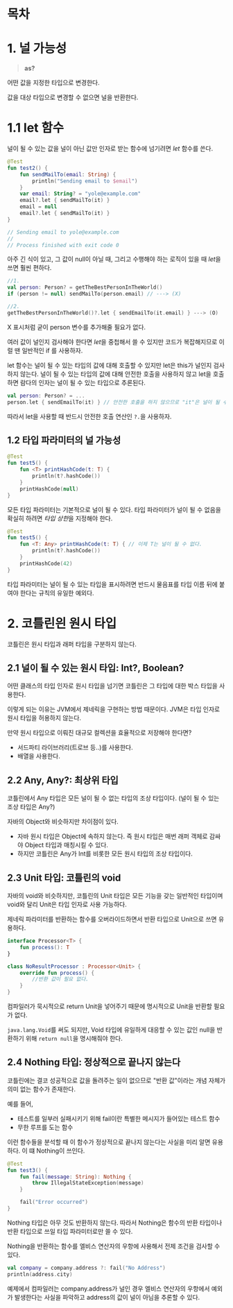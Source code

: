 # 목차

# 1. 널 가능성

> **as?**

어떤 값을 지정한 타입으로 변경한다.

값을 대상 타입으로 변경할 수 없으면 널을 반환한다.

# 1.1 let 함수

널이 될 수 있는 값을 널이 아닌 값만 인자로 받는 함수에 넘기려면 *let* 함수를 쓴다.

```kotlin
@Test
fun test2() {
    fun sendMailTo(email: String) {
        println("Sending email to $email")
    }
    var email: String? = "yole@example.com"
    email?.let { sendMailTo(it) }
    email = null
    email?.let { sendMailTo(it) }
}

// Sending email to yole@example.com
//
// Process finished with exit code 0
```

아주 긴 식이 있고, 그 값이 null이 아닐 때, 그리고 수행해야 하는 로직이 있을 때 *let*을 쓰면 훨씬 편하다.

```kotlin
//1.
val person: Person? = getTheBestPersonInTheWorld()
if (person != null) sendMailTo(person.email) // ---> (X)

//2.
getTheBestPersonInTheWorld()?.let { sendEmailTo(it.email) } ---> (O)
```

X 표시처럼 굳이 person 변수를 추가해줄 필요가 없다.

여러 값이 널인지 검사해야 한다면 *let*을 중첩해서 쓸 수 있지만 코드가 복잡해지므로 이럴 땐 일반적인 if 를 사용하자.

let 함수는 널이 될 수 있는 타입의 값에 대해 호출할 수 있지만 let은 this가 널인지 검사하지 않는다. 널이 될 수 있는 타입의 값에 대해 안전한 호출을 사용하지 않고 let을 호출하면 람다의 인자는 널이 될 수 있는 타입으로 추론된다.

```kotlin
val person: Person? = ...
person.let { sendEmailTo(it) } // 안전한 호출을 하지 않으므로 "it"은 널이 될 수 있는 타입으로 취급됨
```

따라서 let을 사용할 때 반드시 안전한 호출 연산인 `?.`을 사용하자.

## 1.2 타입 파라미터의 널 가능성

```kotlin
@Test
fun test5() {
    fun <T> printHashCode(t: T) {
        println(t?.hashCode())
    }
    printHashCode(null)
}
```

모든 타입 파라미터는 기본적으로 널이 될 수 있다. 타입 파라미터가 널이 될 수 없음을 확실히 하려면 *타입 상한*을 지정해야 한다.

```kotlin
@Test
fun test5() {
    fun <T: Any> printHashCode(t: T) { // 이제 T는 널이 될 수 없다.
        println(t?.hashCode())
    }
    printHashCode(42)
}
```

타입 파라미터는 널이 될 수 있는 타입을 표시하려면 반드시 물음표를 타입 이름 뒤에 붙여야 한다는 규칙의 유일한 예외다.

# 2. 코틀린읜 원시 타입

코틀린은 원시 타입과 래퍼 타입을 구분하지 않는다.

## 2.1 널이 될 수 있는 원시 타입: Int?, Boolean? 

어떤 클래스의 타입 인자로 원시 타입을 넘기면 코틀린은 그 타입에 대한 박스 타입을 사용한다.

이렇게 되는 이유는 JVM에서 제네릭을 구현하는 방법 때문이다. JVM은 타입 인자로 원시 타입을 허용하지 않는다.

만약 원시 타입으로 이뤄진 대규모 컬렉션을 효율적으로 저장해야 한다면?

- 서드파티 라이브러리(트로브 등..)를 사용한다.
- 배열을 사용한다.

## 2.2 Any, Any?: 최상위 타입

코틀린에서 Any 타입은 모든 널이 될 수 없는 타입의 조상 타입이다. (널이 될 수 있는 조상 타입은 Any?)

자바의 Object와 비슷하지만 차이점이 있다.

- 자바 원시 타입은 Object에 속하지 않는다. 즉 원시 타입은 매번 래퍼 객체로 감싸야 Object 타입과 매칭시킬 수 있다.
- 하지만 코틀린은 Any가 Int를 비롯한 모든 원시 타입의 조상 타입이다.

## 2.3 Unit 타입: 코틀린의 void

자바의 void와 비슷하지만, 코틀린의 Unit 타입은 모든 기능을 갖는 일반적인 타입이며 void와 달리 Unit은 타입 인자로 사용 가능하다.

제네릭 파라미터를 반환하는 함수를 오버라이드하면서 반환 타입으로 Unit으로 쓰면 유용하다.

```kotlin
interface Processor<T> {
    fun process(): T
}

class NoResultProcessor : Processor<Unit> {
    override fun process() {
        //반환 값이 필요 없다.
    }
}
```

컴파일러가 묵시적으로 return Unit을 넣어주기 때문에 명시적으로 Unit을 반환할 필요가 없다.

`java.lang.Void`를 써도 되지만, Void 타입에 유일하게 대응할 수 있는 값인 null을 반환하기 위해
`return null`을 명시해줘야 한다.

## 2.4 Nothing 타입: 정상적으로 끝나지 않는다

코틀린에는 결코 성공적으로 값을 돌려주는 일이 없으므로 "반환 값"이라는 개념 자체가 의미 없는 함수가 존재한다.

예를 들어,

- 테스트를 일부러 실패시키기 위해 fail이란 특별한 메시지가 들어있는 테스트 함수
- 무한 루프를 도는 함수

이런 함수들을 분석할 때 이 함수가 정상적으로 끝나지 않는다는 사실을 미리 알면 유용하다. 이 떄 Nothing이 쓰인다.

```kotlin
@Test
fun test3() {
    fun fail(message: String): Nothing {
        throw IllegalStateException(message)
    }

    fail("Error occurred")
}
```

Nothing 타입은 아무 것도 반환하지 않는다. 따라서 Nothing은 함수의 반환 타입이나 반환 타입으로 쓰일 타입 파라미터로만 쓸 수 있다.

Nothing을 반환하는 함수를 엘비스 연산자의 우항에 사용해서 전제 조건을 검사할 수 있다.

```kotlin
val company = company.address ?: fail("No Address")
println(address.city)
```

예제에서 컴파일러는 company.address가 널인 경우 엘비스 연산자의 우항에서 예외가 발생한다는 사실을 파악하고 address의 값이 널이 아님을 추론할 수 있다.